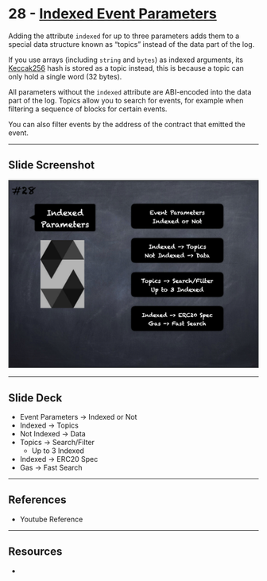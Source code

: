 # 28 - [Indexed Event Parameters](Indexed%20Parameters.md)
Adding the attribute `indexed` for up to three parameters adds them to a special data structure known as “topics” instead of the data part of the log. 

If you use arrays (including `string` and `bytes`) as indexed arguments, its [Keccak256](Keccak256.md)  hash is stored as a topic instead, this is because a topic can only hold a single word (32 bytes). 

All parameters without the `indexed` attribute are ABI-encoded into the data part of the log. Topics allow you to search for events, for example when filtering a sequence of blocks for certain events. 

You can also filter events by the address of the contract that emitted the event.

___
## Slide Screenshot
![028.png](../images/solidity101/028.png)
___
## Slide Deck
- Event Parameters -> Indexed or Not
- Indexed -> Topics
- Not Indexed -> Data
- Topics -> Search/Filter
	- Up to 3 Indexed
- Indexed -> ERC20 Spec
- Gas -> Fast Search
___
## References
- Youtube Reference

___
## Resources
- 

